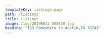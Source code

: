 ```yaml
---
templateKey: listings-page
path: /listings
title: Listings
image: /img/20190811_085838.jpg
heading: "123 Somewhere ln Austin,TX 78741"
---
```

